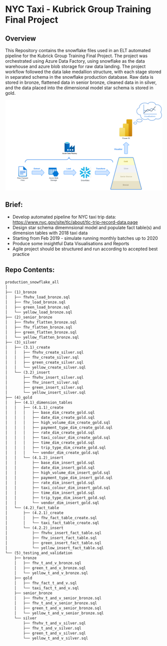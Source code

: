 # NYC Taxi - Kubrick Group Training Final Project

## Overview
This Repository contains the snowflake files used in an ELT automated pipeline for the Kubrick Group Training Final Project. The project was orchestrated using Azure Data Factory, using snowflake as the data warehouse and azure blob storage for raw data landing. The project workflow followed the data lake medallion structure, with each stage stored in separated schema in the snowflake production database. Raw data is stored in bronze, flattened data in senior bronze, cleaned data in in silver, and the data placed into the dimensional model star schema is stored in gold. 

![Image](snowflake_scripts/(6)_resources/images/full_pipeline.png)

## Brief:
- Develop automated pipeline for NYC taxi trip data: https://www.nyc.gov/site/tlc/about/tlc-trip-record-data.page
- Design star schema dimemnsional model and populate fact table(s) and dimension tables with 2018 taxi data
- Starting from Feb 2019 - simulate running monthly batches up to 2020
- Produce some insightful Data Visualisations and Reports
- Agile project should be structured and run according to accepted best practice


## Repo Contents:
```
production_snowflake_all
│
├── (1)_bronze
│   ├── fhvhv_load_bronze.sql
│   ├── fhv_load_bronze.sql
│   ├── green_load_bronze.sql
│   └── yellow_load_bronze.sql
├── (2)_senior_bronze
│   ├── fhvhv_flatten_bronze.sql
│   ├── fhv_flatten_bronze.sql
│   ├── green_flatten_bronze.sql
│   └── yellow_flatten_bronze.sql
├── (3)_silver
│   ├── (3.1)_create
│   │   ├── fhvhv_create_silver.sql
│   │   ├── fhv_create_silver.sql
│   │   ├── green_create_silver.sql
│   │   └── yellow_create_silver.sql
│   └── (3.2)_insert
│       ├── fhvhv_insert_silver.sql
│       ├── fhv_insert_silver.sql
│       ├── green_insert_silver.sql
│       └── yellow_insert_silver.sql
├── (4)_gold
│   ├── (4.1)_dimension_tables
│   │   ├── (4.1.1)_create
│   │   │   ├── base_dim_create_gold.sql
│   │   │   ├── date_dim_create_gold.sql
│   │   │   ├── high_volume_dim_create_gold.sql
│   │   │   ├── payment_type_dim_create_gold.sql
│   │   │   ├── rate_dim_create_gold.sql
│   │   │   ├── taxi_colour_dim_create_gold.sql
│   │   │   ├── time_dim_create_gold.sql
│   │   │   ├── trip_type_dim_create_gold.sql
│   │   │   └── vendor_dim_create_gold.sql
│   │   └── (4.1.2)_insert
│   │       ├── base_dim_insert_gold.sql
│   │       ├── date_dim_insert_gold.sql
│   │       ├── high_volume_dim_insert_gold.sql
│   │       ├── payment_type_dim_insert_gold.sql
│   │       ├── rate_dim_insert_gold.sql
│   │       ├── taxi_colour_dim_insert_gold.sql
│   │       ├── time_dim_insert_gold.sql
│   │       ├── trip_type_dim_insert_gold.sql
│   │       └── vendor_dim_insert_gold.sql
│   └── (4.2)_fact_table
│       ├── (4.2.1)_create
│       │   ├── fhv_fact_table_create.sql
│       │   └── taxi_fact_table_create.sql
│       └── (4.2.2)_insert
│           ├── fhvhv_insert_fact_table.sql
│           ├── fhv_insert_fact_table.sql
│           ├── green_insert_fact_table.sql
│           └── yellow_insert_fact_table.sql
└── (5)_testing_and_validation
    ├── bronze
    │   ├── fhv_t_and_v_bronze.sql
    │   ├── green_t_and_v_bronze.sql
    │   └── yellow_t_and_v_bronze.sql
    ├── gold
    │   ├── fhv_fact_t_and_v.sql
    │   └── taxi_fact_t_and_v.sql
    ├── senior_bronze
    │   ├── fhvhv_t_and_v_senior_bronze.sql
    │   ├── fhv_t_and_v_senior_bronze.sql
    │   ├── green_t_and_v_senior_bronze.sql
    │   └── yellow_t_and_v_senior_bronze.sql
    └── silver
        ├── fhvhv_t_and_v_silver.sql
        ├── fhv_t_and_v_silver.sql
        ├── green_t_and_v_silver.sql
        └── yellow_t_and_v_silver.sql
```



